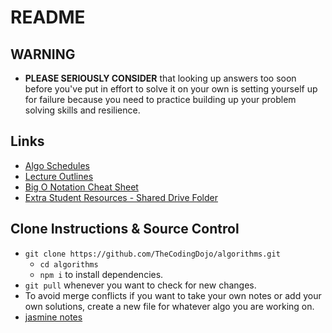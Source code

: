 # README

## WARNING

- **PLEASE SERIOUSLY CONSIDER** that looking up answers too soon before you've put in effort to solve it on your own is setting yourself up for failure because you need to practice building up your problem solving skills and resilience.

## Links

- [Algo Schedules](/schedules)
- [Lecture Outlines](https://github.com/TheCodingDojo/lecture-outlines)
- [Big O Notation Cheat Sheet](https://cooervo.github.io/Algorithms-DataStructures-BigONotation/big-O-notation.html)
- [Extra Student Resources - Shared Drive Folder](https://drive.google.com/drive/folders/11zE6KbvIdgr6_KtYGtMRNMja6Q41IAuo?usp=sharing)

## Clone Instructions & Source Control

- `git clone https://github.com/TheCodingDojo/algorithms.git`
  - `cd algorithms`
  - `npm i` to install dependencies.
- `git pull` whenever you want to check for new changes.
- To avoid merge conflicts if you want to take your own notes or add your own solutions, create a new file for whatever algo you are working on.
- [jasmine notes](jasmine.md)
